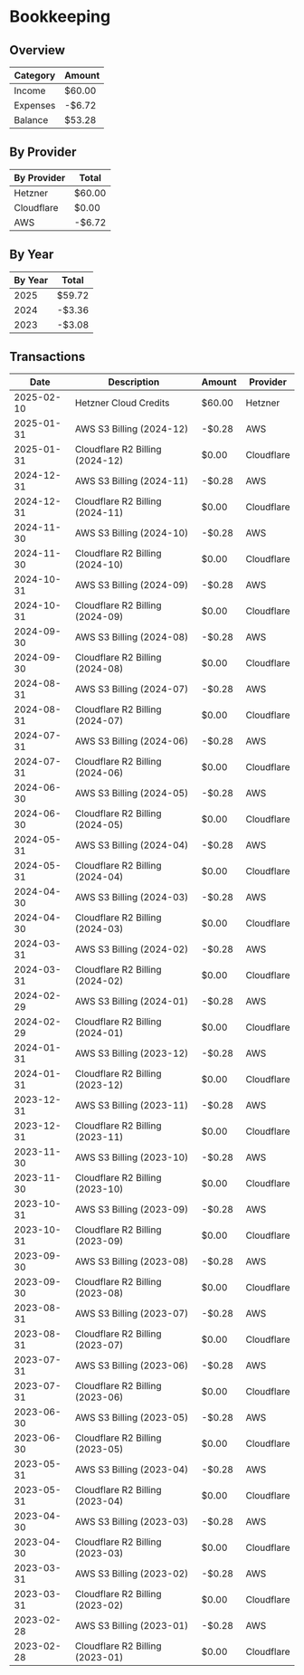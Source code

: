 # Bookkeeping

## Overview

| Category | Amount |
| --- | --- |
| Income | $60.00 |
| Expenses | -$6.72 |
| Balance | $53.28 |

## By Provider

| By Provider | Total |
| --- | --- |
| Hetzner | $60.00 |
| Cloudflare | $0.00 |
| AWS | -$6.72 |

## By Year

| By Year | Total |
| --- | --- |
| 2025 | $59.72 |
| 2024 | -$3.36 |
| 2023 | -$3.08 |

## Transactions
| Date | Description | Amount | Provider |
| --- | --- | --- | --- |
| 2025-02-10 | Hetzner Cloud Credits | $60.00 | Hetzner |
| 2025-01-31 | AWS S3 Billing (2024-12) | -$0.28 | AWS |
| 2025-01-31 | Cloudflare R2 Billing (2024-12) | $0.00 | Cloudflare |
| 2024-12-31 | AWS S3 Billing (2024-11) | -$0.28 | AWS |
| 2024-12-31 | Cloudflare R2 Billing (2024-11) | $0.00 | Cloudflare |
| 2024-11-30 | AWS S3 Billing (2024-10) | -$0.28 | AWS |
| 2024-11-30 | Cloudflare R2 Billing (2024-10) | $0.00 | Cloudflare |
| 2024-10-31 | AWS S3 Billing (2024-09) | -$0.28 | AWS |
| 2024-10-31 | Cloudflare R2 Billing (2024-09) | $0.00 | Cloudflare |
| 2024-09-30 | AWS S3 Billing (2024-08) | -$0.28 | AWS |
| 2024-09-30 | Cloudflare R2 Billing (2024-08) | $0.00 | Cloudflare |
| 2024-08-31 | AWS S3 Billing (2024-07) | -$0.28 | AWS |
| 2024-08-31 | Cloudflare R2 Billing (2024-07) | $0.00 | Cloudflare |
| 2024-07-31 | AWS S3 Billing (2024-06) | -$0.28 | AWS |
| 2024-07-31 | Cloudflare R2 Billing (2024-06) | $0.00 | Cloudflare |
| 2024-06-30 | AWS S3 Billing (2024-05) | -$0.28 | AWS |
| 2024-06-30 | Cloudflare R2 Billing (2024-05) | $0.00 | Cloudflare |
| 2024-05-31 | AWS S3 Billing (2024-04) | -$0.28 | AWS |
| 2024-05-31 | Cloudflare R2 Billing (2024-04) | $0.00 | Cloudflare |
| 2024-04-30 | AWS S3 Billing (2024-03) | -$0.28 | AWS |
| 2024-04-30 | Cloudflare R2 Billing (2024-03) | $0.00 | Cloudflare |
| 2024-03-31 | AWS S3 Billing (2024-02) | -$0.28 | AWS |
| 2024-03-31 | Cloudflare R2 Billing (2024-02) | $0.00 | Cloudflare |
| 2024-02-29 | AWS S3 Billing (2024-01) | -$0.28 | AWS |
| 2024-02-29 | Cloudflare R2 Billing (2024-01) | $0.00 | Cloudflare |
| 2024-01-31 | AWS S3 Billing (2023-12) | -$0.28 | AWS |
| 2024-01-31 | Cloudflare R2 Billing (2023-12) | $0.00 | Cloudflare |
| 2023-12-31 | AWS S3 Billing (2023-11) | -$0.28 | AWS |
| 2023-12-31 | Cloudflare R2 Billing (2023-11) | $0.00 | Cloudflare |
| 2023-11-30 | AWS S3 Billing (2023-10) | -$0.28 | AWS |
| 2023-11-30 | Cloudflare R2 Billing (2023-10) | $0.00 | Cloudflare |
| 2023-10-31 | AWS S3 Billing (2023-09) | -$0.28 | AWS |
| 2023-10-31 | Cloudflare R2 Billing (2023-09) | $0.00 | Cloudflare |
| 2023-09-30 | AWS S3 Billing (2023-08) | -$0.28 | AWS |
| 2023-09-30 | Cloudflare R2 Billing (2023-08) | $0.00 | Cloudflare |
| 2023-08-31 | AWS S3 Billing (2023-07) | -$0.28 | AWS |
| 2023-08-31 | Cloudflare R2 Billing (2023-07) | $0.00 | Cloudflare |
| 2023-07-31 | AWS S3 Billing (2023-06) | -$0.28 | AWS |
| 2023-07-31 | Cloudflare R2 Billing (2023-06) | $0.00 | Cloudflare |
| 2023-06-30 | AWS S3 Billing (2023-05) | -$0.28 | AWS |
| 2023-06-30 | Cloudflare R2 Billing (2023-05) | $0.00 | Cloudflare |
| 2023-05-31 | AWS S3 Billing (2023-04) | -$0.28 | AWS |
| 2023-05-31 | Cloudflare R2 Billing (2023-04) | $0.00 | Cloudflare |
| 2023-04-30 | AWS S3 Billing (2023-03) | -$0.28 | AWS |
| 2023-04-30 | Cloudflare R2 Billing (2023-03) | $0.00 | Cloudflare |
| 2023-03-31 | AWS S3 Billing (2023-02) | -$0.28 | AWS |
| 2023-03-31 | Cloudflare R2 Billing (2023-02) | $0.00 | Cloudflare |
| 2023-02-28 | AWS S3 Billing (2023-01) | -$0.28 | AWS |
| 2023-02-28 | Cloudflare R2 Billing (2023-01) | $0.00 | Cloudflare |